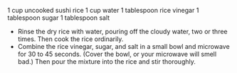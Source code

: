 1 cup uncooked sushi rice
1 cup water
1 tablespoon rice vinegar
1 tablespoon sugar
1 tablespoon salt

  * Rinse the dry rice with water, pouring off the cloudy water, two or three times. Then cook the rice ordinarily.
  * Combine the rice vinegar, sugar, and salt in a small bowl and microwave for 30 to 45 seconds. (Cover the bowl, or your microwave will smell bad.) Then pour the mixture into the rice and stir thoroughly.

